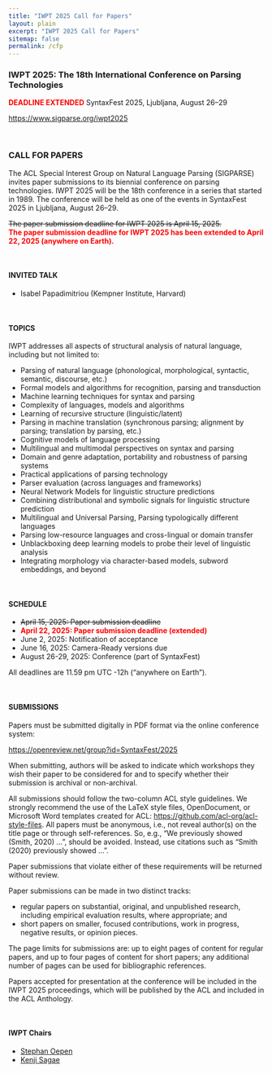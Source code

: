 ```yaml
---
title: "IWPT 2025 Call for Papers"
layout: plain 
excerpt: "IWPT 2025 Call for Papers"
sitemap: false
permalink: /cfp
---
```


### IWPT 2025: The 18th International Conference on Parsing Technologies
**<span style="color:red">DEADLINE EXTENDED</span>** 
SyntaxFest 2025, Ljubljana, August 26–29

<https://www.sigparse.org/iwpt2025>

&nbsp;

### CALL FOR PAPERS

The ACL Special Interest Group on Natural Language Parsing (SIGPARSE)
invites paper submissions to its biennial conference on parsing
technologies.  IWPT 2025 will be the 18th conference in a series that
started in 1989.  The conference will be held as one of the events in
SyntaxFest 2025 in Ljubljana, August 26–29.

~~The paper submission deadline for IWPT 2025 is April 15, 2025.~~  
**<span style="color:red">The paper submission deadline for IWPT 2025 has been extended to April 22, 2025 (anywhere on Earth).</span>**

&nbsp;

#### INVITED TALK

+ Isabel Papadimitriou (Kempner Institute, Harvard)

&nbsp;

#### TOPICS

IWPT addresses all aspects of structural analysis of natural language,
including but not limited to:

+ Parsing of natural language (phonological, morphological, syntactic,
  semantic, discourse, etc.)
+ Formal models and algorithms for recognition, parsing and
  transduction
+ Machine learning techniques for syntax and parsing
+ Complexity of languages, models and algorithms
+ Learning of recursive structure (linguistic/latent)
+ Parsing in machine translation (synchronous parsing; alignment by
  parsing; translation by parsing, etc.)
+ Cognitive models of language processing
+ Multilingual and multimodal perspectives on syntax and parsing
+ Domain and genre adaptation, portability and robustness of parsing
  systems
+ Practical applications of parsing technology
+ Parser evaluation (across languages and frameworks)
+ Neural Network Models for linguistic structure predictions
+ Combining distributional and symbolic signals for linguistic
  structure prediction
+ Multilingual and Universal Parsing, Parsing typologically different
  languages
+ Parsing low-resource languages and cross-lingual or domain transfer
+ Unblackboxing deep learning models to probe their level of linguistic
  analysis
+ Integrating morphology via character-based models, subword
  embeddings, and beyond

&nbsp;


#### SCHEDULE

+ ~~April 15, 2025: Paper submission deadline~~  
+ **<span style="color:red">April 22, 2025: Paper submission deadline (extended)</span>**  
+ June 2, 2025: Notification of acceptance
+ June 16, 2025: Camera-Ready versions due
+ August 26-29, 2025: Conference (part of SyntaxFest)

All deadlines are 11.59 pm UTC -12h (“anywhere on Earth”).

&nbsp;

#### SUBMISSIONS

Papers must be submitted digitally in PDF format via the online conference
system:

<https://openreview.net/group?id=SyntaxFest/2025>

When submitting, authors will be asked to indicate which workshops they wish
their paper to be considered for and to specify whether their submission
is archival or non-archival.

All submissions should follow the two-column ACL style guidelines. We strongly recommend the use of the LaTeX style files, OpenDocument, or Microsoft Word templates created for ACL: https://github.com/acl-org/acl-style-files. All papers must be anonymous, i.e., not reveal author(s) on the title page or through self-references. So, e.g., “We previously showed (Smith, 2020) …”, should be avoided. Instead, use citations such as “Smith (2020) previously showed …”.

Paper submissions that violate either of these requirements will be
returned without review.

Paper submissions can be made in two distinct tracks:

+ regular papers on substantial, original, and unpublished research,
  including empirical evaluation results, where appropriate; and
+ short papers on smaller, focused contributions, work in progress,
  negative results, or opinion pieces.

The page limits for submissions are: up to eight pages of content for
regular papers, and up to four pages of content for short papers; any
additional number of pages can be used for bibliographic references.

Papers accepted for presentation at the conference will be included in
the IWPT 2025 proceedings, which will be published by the ACL and
included in the ACL Anthology.

&nbsp;

#### IWPT Chairs

+ [Stephan Oepen](https://www.mn.uio.no/ifi/english/people/aca/oe/)
+ [Kenji Sagae](https://compling.ucdavis.edu/sagae)

